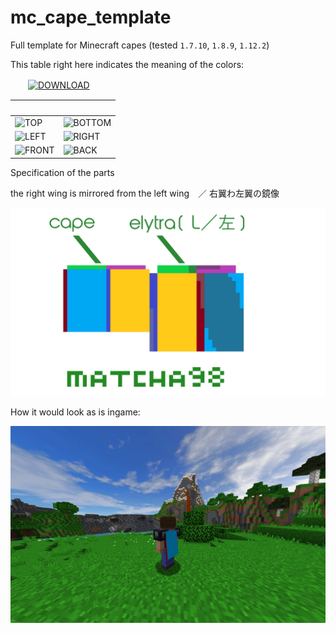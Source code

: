 # mc_cape_template
Full template for Minecraft capes (tested `1.7.10`, `1.8.9`, `1.12.2`)

This table right here indicates the meaning of the colors:

　　[![DOWNLOAD](https://img.shields.io/badge/PACKED-DOWNLOAD-%23228B22?style=for-the-badge)](https://github.com/matcha98qx/mc_cape_template/releases/)

　|　
-|-
![TOP](https://img.shields.io/badge/%E2%97%BC-TOP-%230ED145?style=for-the-badge) | ![BOTTOM](https://img.shields.io/badge/%E2%97%BC-BOTTOM-%23B83DBA?style=for-the-badge)
![LEFT](https://img.shields.io/badge/%E2%97%BC-LEFT-%2388001B?style=for-the-badge) |![RIGHT](https://img.shields.io/badge/%E2%97%BC-RIGHT-%233F48CC?style=for-the-badge)
![FRONT](https://img.shields.io/badge/%E2%97%BC-FRONT-%2300A8F3?style=for-the-badge) | ![BACK](https://img.shields.io/badge/%E2%97%BC-BACK-%23FFCA18?style=for-the-badge)

Specification of the parts

the right wing is mirrored from the left wing　／ 右翼わ左翼の鏡像

![PART_SPECIFICATION.PNG](PART_SPECIFICATION.PNG)

How it would look as is ingame:

![INGAME_PREVIEW.PNG](INGAME_PREVIEW.PNG)
